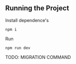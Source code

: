 ## Running the Project

Install dependence's
```
npm i
```

Run
```
npm run dev
```

TODO:
MIGRATION COMMAND